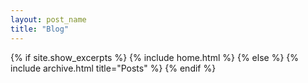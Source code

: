 ```yaml
---
layout: post_name
title: "Blog"
---
```


{% if site.show_excerpts %}
  {% include home.html %}
{% else %}
  {% include archive.html title="Posts" %}
{% endif %}
